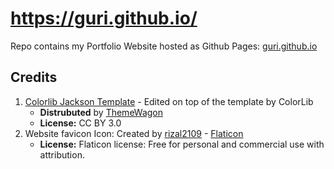 # https://guri.github.io/
Repo contains my Portfolio Website hosted as Github Pages: <a href="https://guri.github.io/">guri.github.io</a>

## Credits

1. <a href="https://colorlib.com/wp/template/jackson/">Colorlib Jackson Template</a> - Edited on top of the template by ColorLib
   - **Distrubuted** by <a href="https://themewagon.com/">ThemeWagon</a>
   - **License:** CC BY 3.0
2. Website favicon Icon: Created by <a href="https://www.flaticon.com/authors/rizal2109">rizal2109</a> - <a href="https://www.flaticon.com/free-icons/shapes-and-symbols">Flaticon</a>
    - **License:** Flaticon license: Free for personal and commercial use with attribution.
